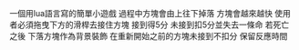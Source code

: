 一個用lua語言寫的簡單小遊戲
過程中方塊會由上往下掉落
方塊會越來越快
使用者必須拖曳下方的滑桿去接住方塊
接到得5分 未接到扣5分並失去一條命
若死亡之後 下落方塊作為背景裝飾
在重新開始之前的方塊未接到不扣分 保留反應時間
